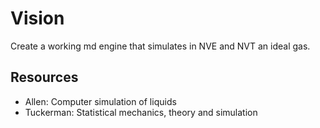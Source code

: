 # Vision 

Create a working md engine that simulates in NVE and NVT an ideal gas.

## Resources
- Allen: Computer simulation of liquids
- Tuckerman: Statistical mechanics, theory and simulation


